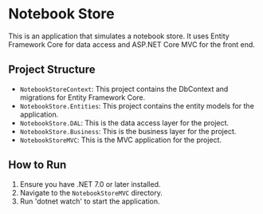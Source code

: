 # Notebook Store

This is an application that simulates a notebook store. It uses Entity Framework Core for data access and ASP.NET Core MVC for the front end.

## Project Structure

-   `NotebookStoreContext`: This project contains the DbContext and migrations for Entity Framework Core.
-   `NotebookStore.Entities`: This project contains the entity models for the application.
-   `NotebookStore.DAL`: This is the data access layer for the project.
-   `NotebookStore.Business`: This is the business layer for the project.
-   `NotebookStoreMVC`: This is the MVC application for the project.

## How to Run

1. Ensure you have .NET 7.0 or later installed.
2. Navigate to the `NotebookStoreMVC` directory.
3. Run 'dotnet watch' to start the application.
